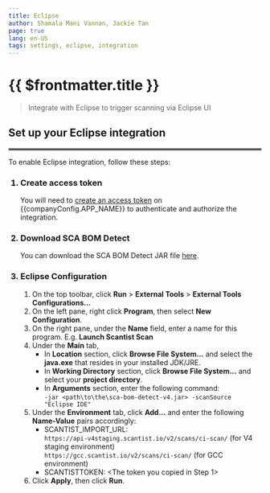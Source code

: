 ```yaml
---
title: Eclipse
author: Shamala Mani Vannan, Jackie Tan
page: true
lang: en-US
tags: settings, eclipse, integration
---
```


<script setup>
import { companyConfig } from '../../../../config/companyConfig.js'
</script>

<ClientOnly>

# {{ $frontmatter.title }}

> Integrate with Eclipse to trigger scanning via Eclipse UI

## Set up your Eclipse integration

<hr style="border:2px solid gray" />

To enable Eclipse integration, follow these steps:

<ol>
  <h3><li>Create access token</li></h3>

  You will need to <a href="../Access-Tokens">create an access token</a> on {{companyConfig.APP_NAME}} to authenticate and authorize the integration.

  <h3><li>Download SCA BOM Detect</li></h3>

  You can download the SCA BOM Detect JAR file <a href="https://download.scantist.io/sca-bom-detect-v4.jar">here</a>.

  <h3><li>Eclipse Configuration</li></h3>

  <ol>
    <li>On the top toolbar, click <b>Run</b> > <b>External Tools</b> > <b>External Tools Configurations...</b></li>
    <li>On the left pane, right click <b>Program</b>, then select <b>New Configuration</b>.</li>
    <li>On the right pane, under the <b>Name</b> field, enter a name for this program. E.g. <b>Launch Scantist Scan</b></li>
    <li>Under the <b>Main</b> tab,
      <ul>
        <li>In <b>Location</b> section, click <b>Browse File System...</b> and select the <b>java.exe</b> that resides in your installed JDK/JRE.</li>
        <li>In <b>Working Directory</b> section, click <b>Browse File System...</b> and select your <b>project directory</b>.</li>
        <li>In <b>Arguments</b> section, enter the following command: <br />
        <code>-jar &lt;path\to\the\sca-bom-detect-v4.jar&gt; -scanSource "Eclipse IDE"</code></li>
      </ul>
    </li>
    <li>Under the <b>Environment</b> tab, click <b>Add...</b> and enter the following <b>Name-Value</b> pairs accordingly:
      <ul>
        <li>SCANTIST_IMPORT_URL: <br /><code>https://api-v4staging.scantist.io/v2/scans/ci-scan/</code> (for V4 staging environment)
        <br /><code>https://gcc.scantist.io/v2/scans/ci-scan/</code> (for GCC environment)</li>
        <li>SCANTISTTOKEN: &lt;The token you copied in Step 1&gt;</li>
      </ul>
    </li>
    <li>Click <b>Apply</b>, then click <b>Run</b>.</li>
  </ol>
</ol>

</ClientOnly>
